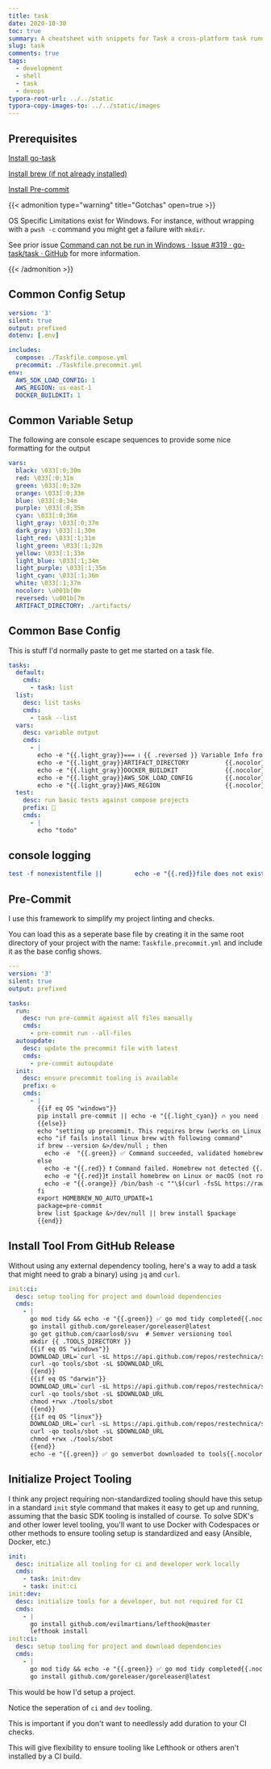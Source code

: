 ```yaml
---
title: task
date: 2020-10-30
toc: true
summary: A cheatsheet with snippets for Task a cross-platform task runner alternative to Make.
slug: task
comments: true
tags:
  - development
  - shell
  - task
  - devops
typora-root-url: ../../static
typora-copy-images-to: ../../static/images
---
```


## Prerequisites

[Install go-task](https://github.com/go-task/task/blob/master/docs/installation.md)

[Install brew (if not already installed)](https://brew.sh/)

[Install Pre-commit](https://pre-commit.com/#install)

{{< admonition type="warning" title="Gotchas" open=true >}}

OS Specific Limitations exist for Windows.
For instance, without wrapping with a `pwsh -c` command you might get a failure with `mkdir`.

See prior issue [Command can not be run in Windows · Issue #319 · go-task/task · GitHub](https://github.com/go-task/task/issues/319#issuecomment-626221222) for more information.

{{< /admonition >}}

## Common Config Setup

```yaml
version: '3'
silent: true
output: prefixed
dotenv: [.env]

includes:
  compose: ./Taskfile.compose.yml
  precommit: ./Taskfile.precommit.yml
env:
  AWS_SDK_LOAD_CONFIG: 1
  AWS_REGION: us-east-1
  DOCKER_BUILDKIT: 1
```

## Common Variable Setup

The following are console escape sequences to provide some nice formatting for the output

```yaml
vars:
  black: \033[:0;30m
  red: \033[:0;31m
  green: \033[:0;32m
  orange: \033[:0;33m
  blue: \033[:0;34m
  purple: \033[:0;35m
  cyan: \033[:0;36m
  light_gray: \033[:0;37m
  dark_gray: \033[:1;30m
  light_red: \033[:1;31m
  light_green: \033[:1;32m
  yellow: \033[:1;33m
  light_blue: \033[:1;34m
  light_purple: \033[:1;35m
  light_cyan: \033[:1;36m
  white: \033[:1;37m
  nocolor: \u001b[0m
  reversed: \u001b[7m
  ARTIFACT_DIRECTORY: ./artifacts/
```

## Common Base Config

This is stuff I'd normally paste to get me started on a task file.

```yaml
tasks:
  default:
    cmds:
      - task: list
  list:
    desc: list tasks
    cmds:
      - task --list
  vars:
    desc: variable output
    cmds:
      - |
        echo -e "{{.light_gray}}=== ℹ {{ .reversed }} Variable Info from Task {{ .nocolor }} === "
        echo -e "{{.light_gray}}ARTIFACT_DIRECTORY          {{.nocolor}}: {{ .orange}}{{ .ARTIFACT_DIRECTORY }} {{ .nocolor }}"
        echo -e "{{.light_gray}}DOCKER_BUILDKIT             {{.nocolor}}: {{ .orange}}{{ .DOCKER_BUILDKIT }} {{ .nocolor }}"
        echo -e "{{.light_gray}}AWS_SDK_LOAD_CONFIG         {{.nocolor}}: {{ .orange}}{{ .AWS_SDK_LOAD_CONFIG }} {{ .nocolor }}"
        echo -e "{{.light_gray}}AWS_REGION                  {{.nocolor}}: {{ .orange}}{{ .AWS_REGION }} {{ .nocolor }}"
  test:
    desc: run basic tests against compose projects
    prefix: 🧪
    cmds:
      - |
        echo "todo"
```

## console logging

```yaml
test -f nonexistentfile ||         echo -e "{{.red}}file does not exist: [{{ .NONEXISTENTFILE }}]  {{.nocolor}}"
```

## Pre-Commit

I use this framework to simplify my project linting and checks.

You can load this as a seperate base file by creating it in the same root directory of your project with the name: `Taskfile.precommit.yml` and include it as the base config shows.

```yaml
---
version: '3'
silent: true
output: prefixed

tasks:
  run:
    desc: run pre-commit against all files manually
    cmds:
      - pre-commit run --all-files
  autoupdate:
    desc: update the precommit file with latest
    cmds:
      - pre-commit autoupdate
  init:
    desc: ensure precommit tooling is available
    prefix: ⚙️
    cmds:
      - |
        {{if eq OS "windows"}}
        pip install pre-commit || echo -e "{{.light_cyan}} 🔥 you need python installed to run this  {{.nocolor}}"
        {{else}}
        echo "setting up precommit. This requires brew (works on Linux & macOS)"
        echo "if fails install linux brew with following command"
        if brew --version &>/dev/null ; then
          echo -e  "{{.green}} ✅ Command succeeded, validated homebrew installed {{.nocolor}}"
        else
          echo -e "{{.red}} ❗ Command failed. Homebrew not detected {{.nocolor}}"
          echo -e "{{.red}}❗ install homebrew on Linux or macOS (not root) using the following command and try again: {{.nocolor}}"
          echo -e "{{.orange}} /bin/bash -c ""\$(curl -fsSL https://raw.githubusercontent.com/Homebrew/install/master/install.sh)"" {{.nocolor}}"
        fi
        export HOMEBREW_NO_AUTO_UPDATE=1
        package=pre-commit
        brew list $package &>/dev/null || brew install $package
        {{end}}
```

## Install Tool From GitHub Release

Without using any external dependency tooling, here's a way to add a task that might need to grab a binary) using `jq` and `curl`.

```yaml
init:ci:
  desc: setup tooling for project and download dependencies
  cmds:
    - |
      go mod tidy && echo -e "{{.green}} ✅ go mod tidy completed{{.nocolor}}"
      go install github.com/goreleaser/goreleaser@latest
      go get github.com/caarlos0/svu  # Semver versioning tool
      mkdir {{ .TOOLS_DIRECTORY }}
      {{if eq OS "windows"}}
      DOWNLOAD_URL=`curl -sL https://api.github.com/repos/restechnica/semverbot/releases/latest | jq -r '.assets[].browser_download_url' | grep "windows"`
      curl -qo tools/sbot -sL $DOWNLOAD_URL
      {{end}}
      {{if eq OS "darwin"}}
      DOWNLOAD_URL=`curl -sL https://api.github.com/repos/restechnica/semverbot/releases/latest | jq -r '.assets[].browser_download_url' | grep "darwin"`
      curl -qo tools/sbot -sL $DOWNLOAD_URL
      chmod +rwx ./tools/sbot
      {{end}}
      {{if eq OS "linux"}}
      DOWNLOAD_URL=`curl -sL https://api.github.com/repos/restechnica/semverbot/releases/latest | jq -r '.assets[].browser_download_url' | grep "linux"`
      curl -qo tools/sbot -sL $DOWNLOAD_URL
      chmod +rwx ./tools/sbot
      {{end}}
      echo -e "{{.green}} ✅ go semverbot downloaded to tools{{.nocolor}}"
```

## Initialize Project Tooling

I think any project requiring non-standardized tooling should have this setup in a standard `init` style command that makes it easy to get up and running, assuming that the basic SDK tooling is installed of course. To solve SDK's and other lower level tooling, you'll want to use Docker with Codespaces or other methods to ensure tooling setup is standardized and easy (Ansible, Docker, etc.)

```yaml
init:
  desc: initialize all tooling for ci and developer work locally
  cmds:
    - task: init:dev
    - task: init:ci
init:dev:
  desc: initialize tools for a developer, but not required for CI
  cmds:
    - |
      go install github.com/evilmartians/lefthook@master
      lefthook install
init:ci:
  desc: setup tooling for project and download dependencies
  cmds:
    - |
      go mod tidy && echo -e "{{.green}} ✅ go mod tidy completed{{.nocolor}}"
      go install github.com/goreleaser/goreleaser@latest
```

This would be how I'd setup a project.

Notice the seperation of `ci` and `dev` tooling.

This is important if you don't want to needlessly add duration to your CI checks.

This will give flexibility to ensure tooling like Lefthook or others aren't installed by a CI build.
